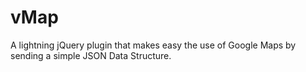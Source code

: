 vMap
====

A lightning jQuery plugin that makes easy the use of Google Maps by sending a simple JSON Data Structure.